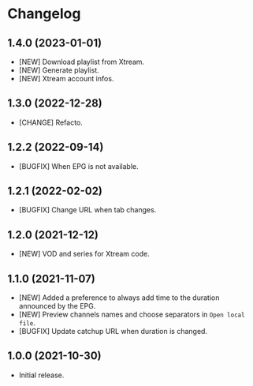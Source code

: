 # Changelog

## 1.4.0 (2023-01-01)
- [NEW] Download playlist from Xtream.
- [NEW] Generate playlist.
- [NEW] Xtream account infos.

## 1.3.0 (2022-12-28)
- [CHANGE] Refacto.
  
## 1.2.2 (2022-09-14)
- [BUGFIX] When EPG is not available. 

## 1.2.1 (2022-02-02)
- [BUGFIX] Change URL when tab changes. 
 
## 1.2.0 (2021-12-12)
- [NEW] VOD and series for Xtream code. 

## 1.1.0 (2021-11-07)
- [NEW] Added a preference to always add time to the duration announced by the EPG.  
- [NEW] Preview channels names and choose separators in `Open local file`.  
- [BUGFIX] Update catchup URL when duration is changed.


## 1.0.0 (2021-10-30)
- Initial release. 
